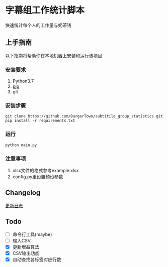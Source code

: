 # 字幕组工作统计脚本

快速统计每个人的工作量与奶茶钱

## 上手指南

以下指南将帮助你在本地机器上安装和运行该项目

### 安装要求

1. Python3.7
2. [pip](https://pypi.org/project/pip/)
3. git

### 安装步骤

```shell
git clone https://github.com/BurgerTown/subtitile_group_statistics.git
pip install -r requirements.txt
```

### 运行

```shell
python main.py
```

### 注意事项

1. xlsx文件的格式参考example.xlsx
2. config.py里设置预设参数

## Changelog

[更新日志](/CHANGELOG.md)

## Todo

- [ ] 命令行工具(maybe)
- [ ] 输入CSV
- [x] 更新增益算法
- [x] CSV输出功能
- [x] 自动查找各标签对应行数

